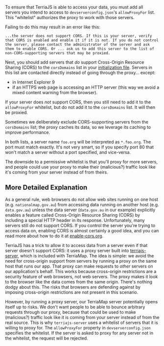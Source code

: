 To ensure that TerriaJS is able to access your data, you must add all servers you intend to access to `devserverconfig.json`'s `allowProxyFor` list. This "whitelist" authorizes the proxy to work with those servers.

Failing to do this may result in an error like this:

`...the server does not support CORS. If this is your server, verify that CORS is enabled and enable it if it is not. If you do not control the server, please contact the administrator of the server and ask them to enable CORS. Or ... ask us to add this server to the list of non-CORS-supporting servers that may be proxied.`

Next, you should add servers that *do* support Cross-Origin Resource Sharing (CORS) to the `corsDomains` list in your [initialization file](../customizing/initialization-files.md). Servers in this list are contacted directly instead of going through the proxy... except:

* in Internet Explorer 9
* if an HTTPS web page is accessing an HTTP server (this way we avoid a mixed content warning from the browser).

If your server does *not* support CORS, then you still need to add it to the `allowProxyFor` whitelist, but do not add it to the `corsDomains` list. It will then be proxied.

Sometimes we deliberately exclude CORS-supporting servers from the `corsDomains` list; the proxy caches its data, so we leverage its caching to improve performance.

In both lists, a server name `foo.org` will be interpreted as `*.foo.org`. The port must match exactly. It's not very smart, so if you specify port 80 that won't match a server without a port specified, and vice-versa.

The downside to a permissive whitelist is that you'll proxy for more servers, and people could use your proxy to make their (malicious?) traffic look like it's coming from your server instead of from theirs.

## More Detailed Explanation

As a general rule, web browsers do not allow web sites running on one host (e.g. `nationalmap.gov.au`) from accessing data running on another host (e.g. `data.gov.au`) unless the data server (`data.gov.au` in our example) explicitly enables a feature called Cross-Origin Resource Sharing (CORS) by including a special HTTP header in its response.  Unfortunately, many servers still do not support CORS.  If you control the server you're trying to access data on, enabling CORS is almost certainly a good idea, and you can read more about how to do it at [enable-cors.org](http://enable-cors.org/).

TerriaJS has a trick to allow it to access data from a server even if that server doesn't support CORS: it uses a proxy server built into [terriajs-server](https://github.com/TerriaJS/terriajs-server), which is included with TerriaMap.  The idea is simple: we avoid the need for cross-origin support from servers by running a proxy on the same host that runs our app.  That proxy can make requests to _other_ servers on our application's behalf.  This works because cross-origin restrictions are a security feature of web browsers, not web servers.  The proxy makes it look to the browser like the data comes from the same origin.  There's nothing dodgy about this.  The risks that browsers are defending against by imposing cross-origin restrictions are not present in this scenario.

However, by running a proxy server, our TerriaMap server potentially opens itself up to risks.  We don't want people to be able to bounce arbitrary requests through our proxy, because that could be used to make (malicious?) traffic look like it is coming from your server instead of from the real source.  This is why `terriajs-server` uses a whitelist of servers that it is willing to proxy for.  The `allowProxyFor` property in `devserverconfig.json` specifies the whitelist.  If the server is asked to proxy for any server not in the whitelist, the request will be rejected.
